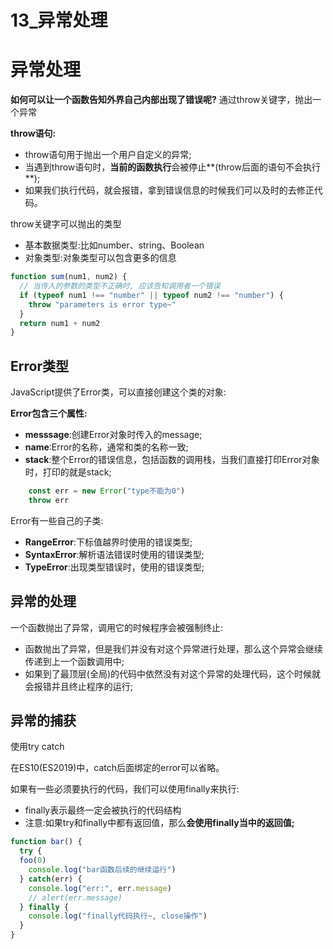# 13_异常处理

# 异常处理

**如何可以让一个函数告知外界自己内部出现了错误呢?** 通过throw关键字，抛出一个异常

**throw语句:**

- throw语句用于抛出一个用户自定义的异常;
- 当遇到throw语句时，**当前的函数执行**会被停止**(throw后面的语句不会执行**);
- 如果我们执行代码，就会报错，拿到错误信息的时候我们可以及时的去修正代码。

throw关键字可以抛出的类型

- 基本数据类型:比如number、string、Boolean
- 对象类型:对象类型可以包含更多的信息

```ts
function sum(num1, num2) {
  // 当传入的参数的类型不正确时, 应该告知调用者一个错误
  if (typeof num1 !== "number" || typeof num2 !== "number") {
    throw "parameters is error type~"
  }
  return num1 + num2
}
```

## Error类型

JavaScript提供了Error类，可以直接创建这个类的对象:

**Error包含三个属性:**

- **messsage**:创建Error对象时传入的message;
- **name**:Error的名称，通常和类的名称一致;
- **stack**:整个Error的错误信息，包括函数的调用栈，当我们直接打印Error对象时，打印的就是stack;

```ts
    const err = new Error("type不能为0")
    throw err
```

Error有一些自己的子类:

- **RangeError**:下标值越界时使用的错误类型;
- **SyntaxError**:解析语法错误时使用的错误类型; 
- **TypeError**:出现类型错误时，使用的错误类型;



## 异常的处理

一个函数抛出了异常，调用它的时候程序会被强制终止:

- 函数抛出了异常，但是我们并没有对这个异常进行处理，那么这个异常会继续传递到上一个函数调用中;
- 如果到了最顶层(全局)的代码中依然没有对这个异常的处理代码，这个时候就会报错并且终止程序的运行;



## 异常的捕获

使用try catch

在ES10(ES2019)中，catch后面绑定的error可以省略。

如果有一些必须要执行的代码，我们可以使用finally来执行:

- finally表示最终一定会被执行的代码结构
- 注意:如果try和finally中都有返回值，那么**会使用finally当中的返回值;**

```ts
function bar() {
  try {
  foo(0)
    console.log("bar函数后续的继续运行")
  } catch(err) {
    console.log("err:", err.message)
    // alert(err.message)
  } finally {
    console.log("finally代码执行~, close操作")
  }
}
```

# 